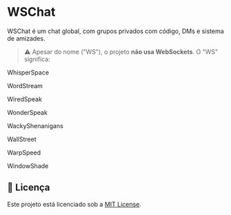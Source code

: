 # WSChat
WSChat é um chat global, com grupos privados com código, DMs e sistema de amizades.

> ⚠️ Apesar do nome ("WS"), o projeto **não usa WebSockets**. O "WS" significa:

WhisperSpace

WordStream

WiredSpeak

WonderSpeak

WackyShenanigans

WallStreet

WarpSpeed

WindowShade

## 📄 Licença
Este projeto está licenciado sob a [MIT License](LICENSE).

